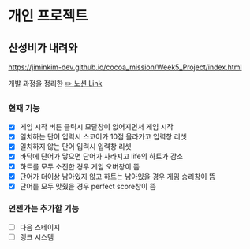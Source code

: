 # 개인 프로젝트
## 산성비가 내려와

https://jiminkim-dev.github.io/cocoa_mission/Week5_Project/index.html

개발 과정을 정리한 [✏️ 노션 Link](https://cypress-pink-680.notion.site/5-061900a4857e4c599c102da27d08be09)

### 현재 기능
- [x] 게임 시작 버튼 클릭시 모달창이 없어지면서 게임 시작
- [x] 일치하는 단어 입력시 스코어가 10점 올라가고 입력창 리셋
- [x] 일치하지 않는 단어 입력시 입력창 리셋
- [x] 바닥에 단어가 닿으면 단어가 사라지고 life의 하트가 감소
- [x] 하트를 모두 소진한 경우 게임 오버창이 뜸
- [x] 단어가 더이상 남아있지 않고 하트는 남아있을 경우 게임 승리창이 뜸
- [x] 단어를 모두 맞췄을 경우 perfect score창이 뜸

### 언젠가는 추가할 기능
- [ ] 다음 스테이지 
- [ ] 랭크 시스템